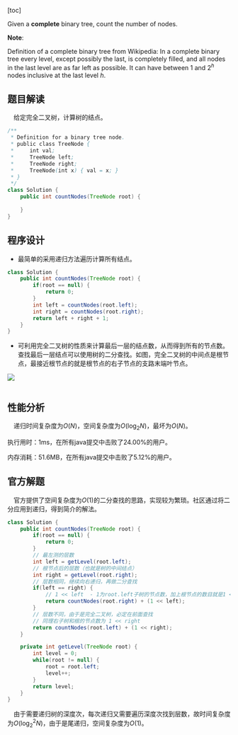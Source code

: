 [toc]

Given a **complete** binary tree, count the number of nodes.

**Note**:

Definition of a complete binary tree from Wikipedia:
In a complete binary tree every level, except possibly the last, is completely filled, and all nodes in the last level are as far left as possible. It can have between $1$ and $2^h$ nodes inclusive at the last level $h$.



## 题目解读

&emsp;给定完全二叉树，计算树的结点。

```java
/**
 * Definition for a binary tree node.
 * public class TreeNode {
 *     int val;
 *     TreeNode left;
 *     TreeNode right;
 *     TreeNode(int x) { val = x; }
 * }
 */
class Solution {
    public int countNodes(TreeNode root) {
        
    }
}
```

## 程序设计

* 最简单的采用递归方法遍历计算所有结点。

```java
class Solution {
    public int countNodes(TreeNode root) {
        if(root == null) {
            return 0;
        }
        int left = countNodes(root.left);
        int right = countNodes(root.right);
        return left + right + 1;
    }
}
```

* 可利用完全二叉树的性质来计算最后一层的结点数，从而得到所有的节点数。查找最后一层结点可以使用树的二分查找。如图，完全二叉树的中间点是根节点，最接近根节点的就是根节点的右子节点的支路末端叶节点。

![](../images/#222.jpeg)

```java

```

## 性能分析

&emsp;递归时间复杂度为$O(N)$，空间复杂度为$O(\log_2N)$，最坏为$O(N)$。

执行用时：1ms，在所有java提交中击败了24.00%的用户。

内存消耗：51.6MB，在所有java提交中击败了5.12%的用户。

## 官方解题

&emsp;官方提供了空间复杂度为$O(1)$的二分查找的思路，实现较为繁琐。社区通过将二分应用到递归，得到简介的解法。

```java
class Solution {
    public int countNodes(TreeNode root) {
        if(root == null) {
            return 0;
        }
        // 最左测的层数
        int left = getLevel(root.left);
        // 根节点后的层数（也就是树的中间结点）
        int right = getLevel(root.right);
        // 层数相同，继续向右递归，再做二分查找
        if(left == right) {
            // 1 << left  - 1为root.left子树的节点数，加上根节点的数目就是1 << left
            return countNodes(root.right) + (1 << left);
        }
        // 层数不同，由于是完全二叉树，必定在前面查找
        // 同理右子树和根的节点数为 1 << right
        return countNodes(root.left) + (1 << right);
    }

    private int getLevel(TreeNode root) {
        int level = 0;
        while(root != null) {
            root = root.left;
            level++;
        }
        return level;
    }
}
```

&emsp;由于需要递归树的深度次，每次递归又需要遍历深度次找到层数，故时间复杂度为$O(\log_2^2N)$，由于是尾递归，空间复杂度为$O(1)$。